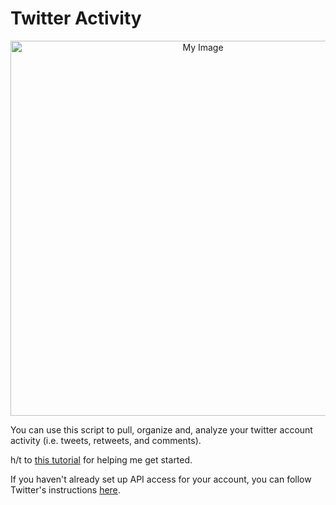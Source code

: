 # Twitter Activity

<p align="center">
  <a>
      <img src="https://github.com/nfeifel/analytics/blob/master/projects/twitter_activity/cover_image.png" alt="My Image" width="600" />
  </a>
</p>

You can use this script to pull, organize and, analyze your twitter account activity (i.e. tweets, retweets, and comments).

h/t to [this tutorial](https://marcobonzanini.com/2015/03/02/mining-twitter-data-with-python-part-1/) for helping me get started.

If you haven't already set up API access for your account, you can follow Twitter's instructions [here](https://developer.twitter.com/).
